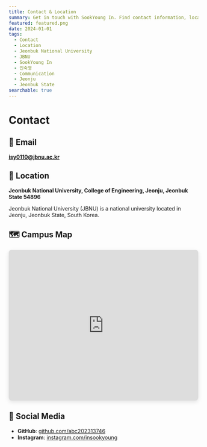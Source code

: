 ```yaml
---
title: Contact & Location
summary: Get in touch with SookYoung In. Find contact information, location details, and directions to Jeonbuk National University.
featured: featured.png
date: 2024-01-01
tags:
  - Contact
  - Location
  - Jeonbuk National University
  - JBNU
  - SookYoung In
  - 인숙영
  - Communication
  - Jeonju
  - Jeonbuk State
searchable: true
---
```


# Contact

## 📧 Email
**isy0110@jbnu.ac.kr**

## 📍 Location
**Jeonbuk National University, College of Engineering, Jeonju, Jeonbuk State 54896**

Jeonbuk National University (JBNU) is a national university located in Jeonju, Jeonbuk State, South Korea.

## 🗺️ Campus Map

<div class="map-container" style="margin: 20px 0; border-radius: 8px; overflow: hidden; box-shadow: 0 4px 12px rgba(0,0,0,0.1);">
  <iframe 
    src="https://www.openstreetmap.org/export/embed.html?bbox=127.1240%2C35.8440%2C127.1340%2C35.8500&layer=mapnik&marker=35.8469%2C127.1295"
    width="100%" 
    height="400" 
    style="border:0;" 
    allowfullscreen="" 
    loading="lazy">
  </iframe>
</div>

## 🔗 Social Media
- **GitHub**: [github.com/abc202313746](https://github.com/abc202313746)
- **Instagram**: [instagram.com/insookyoung](https://www.instagram.com/insookyoung/)
